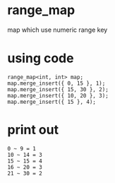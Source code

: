 # range_map
map which use numeric range key

# using code
```
range_map<int, int> map;
map.merge_insert({ 0, 15 }, 1);
map.merge_insert({ 15, 30 }, 2);
map.merge_insert({ 10, 20 }, 3);
map.merge_insert({ 15 }, 4);
```
 
# print out
```
0 ~ 9 = 1
10 ~ 14 = 3
15 ~ 15 = 4
16 ~ 20 = 3
21 ~ 30 = 2
```
